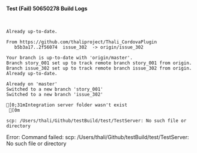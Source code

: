 #### Test (Fail) 50650278 Build Logs


```


```

```
Already up-to-date.

From https://github.com/thaliproject/Thali_CordovaPlugin
   b5b3a17..2f56074  issue_302  -> origin/issue_302

```

```
Your branch is up-to-date with 'origin/master'.
Branch story_001 set up to track remote branch story_001 from origin.
Branch issue_302 set up to track remote branch issue_302 from origin.
Already up-to-date.

Already on 'master'
Switched to a new branch 'story_001'
Switched to a new branch 'issue_302'

```

```
[0;31mIntegration server folder wasn't exist
 [0m

scp: /Users/thali/Github/testBuild/test/TestServer: No such file or directory

```

Error: Command failed: scp: /Users/thali/Github/testBuild/test/TestServer: No such file or directory
